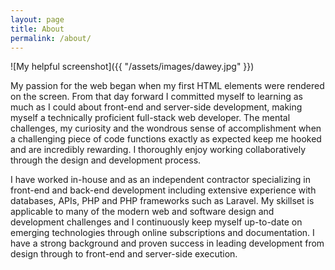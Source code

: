 ```yaml
---
layout: page
title: About
permalink: /about/
---
```


![My helpful screenshot]({{ "/assets/images/dawey.jpg" }})

My passion for the web began when my first HTML elements were rendered on the screen. From that day forward I committed myself to learning as much as I could about front-end and server-side development, making myself a technically proficient full-stack web developer. The mental challenges, my curiosity and the wondrous sense of accomplishment when a challenging piece of code functions exactly as expected keep me hooked and are incredibly rewarding. I thoroughly enjoy working collaboratively through the design and development process.

I have worked in-house and as an independent contractor specializing in front-end and back-end development including extensive experience with databases, APIs, PHP and PHP frameworks such as Laravel. My skillset is applicable to many of the modern web and software design and development challenges and I continuously keep myself up-to-date on emerging technologies through online subscriptions and documentation. I have a strong background and proven success in leading development from design through to front-end and server-side execution.
